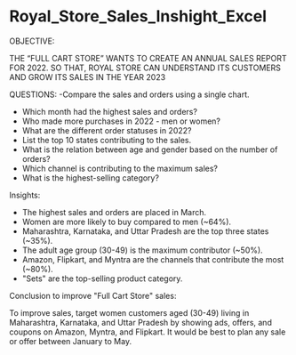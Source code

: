 # Royal_Store_Sales_Inshight_Excel


OBJECTIVE:

THE “FULL CART STORE” WANTS TO CREATE AN ANNUAL SALES REPORT FOR 2022. SO THAT, ROYAL STORE CAN UNDERSTAND ITS CUSTOMERS AND GROW ITS SALES IN THE YEAR 2023

QUESTIONS:
-Compare the sales and orders using a single chart. 
- Which month had the highest sales and orders?
- Who made more purchases in 2022 - men or women? 
- What are the different order statuses in 2022? 
- List the top 10 states contributing to the sales.
- What is the relation between age and gender based on the number of orders?
- Which channel is contributing to the maximum sales?
- What is the highest-selling category? 


Insights:

- The highest sales and orders are placed in March.
- Women are more likely to buy compared to men (~64%).
- Maharashtra, Karnataka, and Uttar Pradesh are the top three states (~35%).
- The adult age group (30-49) is the maximum contributor (~50%).
- Amazon, Flipkart, and Myntra are the channels that contribute the most (~80%).
- "Sets" are the top-selling product category.

Conclusion to improve "Full Cart Store" sales:

To improve sales, target women customers aged (30-49) living in Maharashtra, Karnataka, and Uttar Pradesh by showing ads, offers, and coupons on Amazon, Myntra, and Flipkart. It would be best to plan any sale or offer between January to May.

